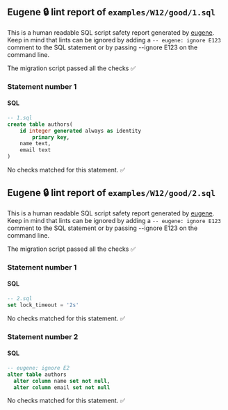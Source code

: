 ## Eugene 🔒 lint report of `examples/W12/good/1.sql`

This is a human readable SQL script safety report generated by [eugene](https://github.com/kaaveland/eugene).
Keep in mind that lints can be ignored by adding a `-- eugene: ignore E123` comment to the SQL statement
or by passing --ignore E123 on the command line.

The migration script passed all the checks ✅

### Statement number 1
#### SQL
```sql
-- 1.sql
create table authors(
    id integer generated always as identity
        primary key,
    name text,
    email text
)
```
No checks matched for this statement. ✅

## Eugene 🔒 lint report of `examples/W12/good/2.sql`

This is a human readable SQL script safety report generated by [eugene](https://github.com/kaaveland/eugene).
Keep in mind that lints can be ignored by adding a `-- eugene: ignore E123` comment to the SQL statement
or by passing --ignore E123 on the command line.

The migration script passed all the checks ✅

### Statement number 1
#### SQL
```sql
-- 2.sql
set lock_timeout = '2s'
```
No checks matched for this statement. ✅
### Statement number 2
#### SQL
```sql
-- eugene: ignore E2
alter table authors
  alter column name set not null,
  alter column email set not null
```
No checks matched for this statement. ✅
